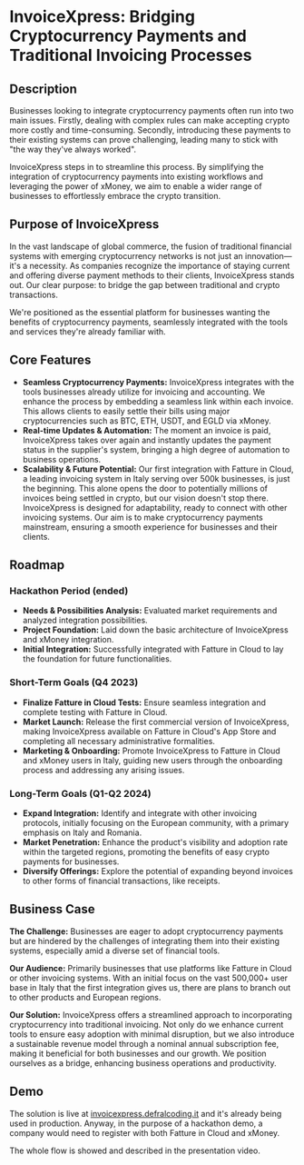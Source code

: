 # InvoiceXpress: Bridging Cryptocurrency Payments and Traditional Invoicing Processes

## Description

Businesses looking to integrate cryptocurrency payments often run into two main issues. Firstly, dealing with complex rules can make accepting crypto more costly and time-consuming. Secondly, introducing these payments to their existing systems can prove challenging, leading many to stick with "the way they've always worked".

InvoiceXpress steps in to streamline this process. By simplifying the integration of cryptocurrency payments into existing workflows and leveraging the power of xMoney, we aim to enable a wider range of businesses to effortlessly embrace the crypto transition.

## Purpose of InvoiceXpress

In the vast landscape of global commerce, the fusion of traditional financial systems with emerging cryptocurrency networks is not just an innovation—it's a necessity. As companies recognize the importance of staying current and offering diverse payment methods to their clients, InvoiceXpress stands out. Our clear purpose: to bridge the gap between traditional and crypto transactions.

We're positioned as the essential platform for businesses wanting the benefits of cryptocurrency payments, seamlessly integrated with the tools and services they're already familiar with.

## Core Features

-   **Seamless Cryptocurrency Payments:** InvoiceXpress integrates with the tools businesses already utilize for invoicing and accounting. We enhance the process by embedding a seamless link within each invoice. This allows clients to easily settle their bills using major cryptocurrencies such as BTC, ETH, USDT, and EGLD via xMoney.
-   **Real-time Updates & Automation:** The moment an invoice is paid, InvoiceXpress takes over again and instantly updates the payment status in the supplier's system, bringing a high degree of automation to business operations.
-   **Scalability & Future Potential:** Our first integration with Fatture in Cloud, a leading invoicing system in Italy serving over 500k businesses, is just the beginning. This alone opens the door to potentially millions of invoices being settled in crypto, but our vision doesn't stop there. InvoiceXpress is designed for adaptability, ready to connect with other invoicing systems. Our aim is to make cryptocurrency payments mainstream, ensuring a smooth experience for businesses and their clients.

## Roadmap

### Hackathon Period (ended)

-   **Needs & Possibilities Analysis:** Evaluated market requirements and analyzed integration possibilities.
-   **Project Foundation:** Laid down the basic architecture of InvoiceXpress and xMoney integration.
-   **Initial Integration:** Successfully integrated with Fatture in Cloud to lay the foundation for future functionalities.

### Short-Term Goals (Q4 2023)

-   **Finalize Fatture in Cloud Tests:** Ensure seamless integration and complete testing with Fatture in Cloud.
-   **Market Launch:** Release the first commercial version of InvoiceXpress, making InvoiceXpress available on Fatture in Cloud's App Store and completing all necessary administrative formalities.
-   **Marketing & Onboarding:** Promote InvoiceXpress to Fatture in Cloud and xMoney users in Italy, guiding new users through the onboarding process and addressing any arising issues.

### Long-Term Goals (Q1-Q2 2024)

-   **Expand Integration:** Identify and integrate with other invoicing protocols, initially focusing on the European community, with a primary emphasis on Italy and Romania.
-   **Market Penetration:** Enhance the product's visibility and adoption rate within the targeted regions, promoting the benefits of easy crypto payments for businesses.
-   **Diversify Offerings:** Explore the potential of expanding beyond invoices to other forms of financial transactions, like receipts.

## Business Case

**The Challenge:** Businesses are eager to adopt cryptocurrency payments but are hindered by the challenges of integrating them into their existing systems, especially amid a diverse set of financial tools.

**Our Audience:** Primarily businesses that use platforms like Fatture in Cloud or other invoicing systems. With an initial focus on the vast 500,000+ user base in Italy that the first integration gives us, there are plans to branch out to other products and European regions.

**Our Solution:** InvoiceXpress offers a streamlined approach to incorporating cryptocurrency into traditional invoicing. Not only do we enhance current tools to ensure easy adoption with minimal disruption, but we also introduce a sustainable revenue model through a nominal annual subscription fee, making it beneficial for both businesses and our growth. We position ourselves as a bridge, enhancing business operations and productivity.

## Demo

The solution is live at [invoicexpress.defralcoding.it](https://invoicexpress.defralcoding.it) and it's already being used in production. Anyway, in the purpose of a hackathon demo, a company would need to register with both Fatture in Cloud and xMoney.

The whole flow is showed and described in the presentation video.
